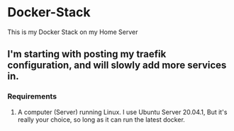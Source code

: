 # Docker-Stack
This is my Docker Stack on my Home Server

## I'm starting with posting my traefik configuration, and will slowly add more services in. 

### Requirements

  1. A computer (Server) running Linux. I use Ubuntu Server 20.04.1, But it's really your choice, so long as it can run the latest docker. 
